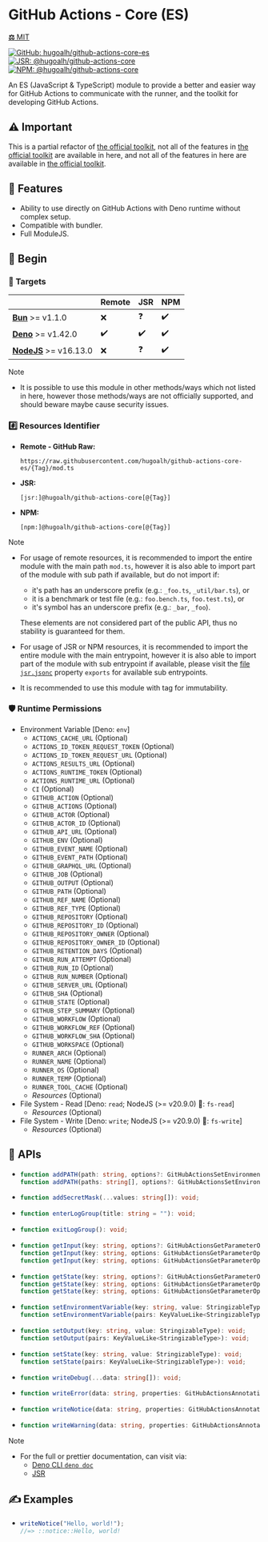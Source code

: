 # GitHub Actions - Core (ES)

[**⚖️** MIT](./LICENSE.md)

[![GitHub: hugoalh/github-actions-core-es](https://img.shields.io/github/v/release/hugoalh/github-actions-core-es?label=hugoalh/github-actions-core-es&labelColor=181717&logo=github&logoColor=ffffff&sort=semver&style=flat "GitHub: hugoalh/github-actions-core-es")](https://github.com/hugoalh/github-actions-core-es)
[![JSR: @hugoalh/github-actions-core](https://img.shields.io/jsr/v/@hugoalh/github-actions-core?label=@hugoalh/github-actions-core&labelColor=F7DF1E&logo=jsr&logoColor=000000&style=flat "JSR: @hugoalh/github-actions-core")](https://jsr.io/@hugoalh/github-actions-core)
[![NPM: @hugoalh/github-actions-core](https://img.shields.io/npm/v/@hugoalh/github-actions-core?label=@hugoalh/github-actions-core&labelColor=CB3837&logo=npm&logoColor=ffffff&style=flat "NPM: @hugoalh/github-actions-core")](https://www.npmjs.com/package/@hugoalh/github-actions-core)

An ES (JavaScript & TypeScript) module to provide a better and easier way for GitHub Actions to communicate with the runner, and the toolkit for developing GitHub Actions.

## ⚠️ Important

[official-toolkit]: https://github.com/actions/toolkit

This is a partial refactor of [the official toolkit][official-toolkit], not all of the features in [the official toolkit][official-toolkit] are available in here, and not all of the features in here are available in [the official toolkit][official-toolkit].

## 🌟 Features

- Ability to use directly on GitHub Actions with Deno runtime without complex setup.
- Compatible with bundler.
- Full ModuleJS.

## 🔰 Begin

### 🎯 Targets

|  | **Remote** | **JSR** | **NPM** |
|:--|:--|:--|:--|
| **[Bun](https://bun.sh/)** >= v1.1.0 | ❌ | ❓ | ✔️ |
| **[Deno](https://deno.land/)** >= v1.42.0 | ✔️ | ✔️ | ✔️ |
| **[NodeJS](https://nodejs.org/)** >= v16.13.0 | ❌ | ❓ | ✔️ |

> [!NOTE]
> - It is possible to use this module in other methods/ways which not listed in here, however those methods/ways are not officially supported, and should beware maybe cause security issues.

### #️⃣ Resources Identifier

- **Remote - GitHub Raw:**
  ```
  https://raw.githubusercontent.com/hugoalh/github-actions-core-es/{Tag}/mod.ts
  ```
- **JSR:**
  ```
  [jsr:]@hugoalh/github-actions-core[@{Tag}]
  ```
- **NPM:**
  ```
  [npm:]@hugoalh/github-actions-core[@{Tag}]
  ```

> [!NOTE]
> - For usage of remote resources, it is recommended to import the entire module with the main path `mod.ts`, however it is also able to import part of the module with sub path if available, but do not import if:
>
>   - it's path has an underscore prefix (e.g.: `_foo.ts`, `_util/bar.ts`), or
>   - it is a benchmark or test file (e.g.: `foo.bench.ts`, `foo.test.ts`), or
>   - it's symbol has an underscore prefix (e.g.: `_bar`, `_foo`).
>
>   These elements are not considered part of the public API, thus no stability is guaranteed for them.
> - For usage of JSR or NPM resources, it is recommended to import the entire module with the main entrypoint, however it is also able to import part of the module with sub entrypoint if available, please visit the [file `jsr.jsonc`](./jsr.jsonc) property `exports` for available sub entrypoints.
> - It is recommended to use this module with tag for immutability.

### 🛡️ Runtime Permissions

- Environment Variable \[Deno: `env`\]
  - `ACTIONS_CACHE_URL` (Optional)
  - `ACTIONS_ID_TOKEN_REQUEST_TOKEN` (Optional)
  - `ACTIONS_ID_TOKEN_REQUEST_URL` (Optional)
  - `ACTIONS_RESULTS_URL` (Optional)
  - `ACTIONS_RUNTIME_TOKEN` (Optional)
  - `ACTIONS_RUNTIME_URL` (Optional)
  - `CI` (Optional)
  - `GITHUB_ACTION` (Optional)
  - `GITHUB_ACTIONS` (Optional)
  - `GITHUB_ACTOR` (Optional)
  - `GITHUB_ACTOR_ID` (Optional)
  - `GITHUB_API_URL` (Optional)
  - `GITHUB_ENV` (Optional)
  - `GITHUB_EVENT_NAME` (Optional)
  - `GITHUB_EVENT_PATH` (Optional)
  - `GITHUB_GRAPHQL_URL` (Optional)
  - `GITHUB_JOB` (Optional)
  - `GITHUB_OUTPUT` (Optional)
  - `GITHUB_PATH` (Optional)
  - `GITHUB_REF_NAME` (Optional)
  - `GITHUB_REF_TYPE` (Optional)
  - `GITHUB_REPOSITORY` (Optional)
  - `GITHUB_REPOSITORY_ID` (Optional)
  - `GITHUB_REPOSITORY_OWNER` (Optional)
  - `GITHUB_REPOSITORY_OWNER_ID` (Optional)
  - `GITHUB_RETENTION_DAYS` (Optional)
  - `GITHUB_RUN_ATTEMPT` (Optional)
  - `GITHUB_RUN_ID` (Optional)
  - `GITHUB_RUN_NUMBER` (Optional)
  - `GITHUB_SERVER_URL` (Optional)
  - `GITHUB_SHA` (Optional)
  - `GITHUB_STATE` (Optional)
  - `GITHUB_STEP_SUMMARY` (Optional)
  - `GITHUB_WORKFLOW` (Optional)
  - `GITHUB_WORKFLOW_REF` (Optional)
  - `GITHUB_WORKFLOW_SHA` (Optional)
  - `GITHUB_WORKSPACE` (Optional)
  - `RUNNER_ARCH` (Optional)
  - `RUNNER_NAME` (Optional)
  - `RUNNER_OS` (Optional)
  - `RUNNER_TEMP` (Optional)
  - `RUNNER_TOOL_CACHE` (Optional)
  - *Resources* (Optional)
- File System - Read \[Deno: `read`; NodeJS (>= v20.9.0) 🧪: `fs-read`\]
  - *Resources* (Optional)
- File System - Write \[Deno: `write`; NodeJS (>= v20.9.0) 🧪: `fs-write`\]
  - *Resources* (Optional)

## 🧩 APIs

- ```ts
  function addPATH(path: string, options?: GitHubActionsSetEnvironmentVariableOptions): void;
  function addPATH(paths: string[], options?: GitHubActionsSetEnvironmentVariableOptions): void;
  ```
- ```ts
  function addSecretMask(...values: string[]): void;
  ```
- ```ts
  function enterLogGroup(title: string = ""): void;
  ```
- ```ts
  function exitLogGroup(): void;
  ```
- ```ts
  function getInput(key: string, options?: GitHubActionsGetParameterOptions & { fallback?: true; require?: false; }): string;
  function getInput(key: string, options: GitHubActionsGetParameterOptions & { require: true; }): string;
  function getInput(key: string, options: GitHubActionsGetParameterOptions & { fallback: false; require?: false; }): string | undefined;
  ```
- ```ts
  function getState(key: string, options?: GitHubActionsGetParameterOptions & { fallback?: true; require?: false; }): string;
  function getState(key: string, options: GitHubActionsGetParameterOptions & { require: true; }): string;
  function getState(key: string, options: GitHubActionsGetParameterOptions & { fallback: false; require?: false; }): string | undefined;
  ```
- ```ts
  function setEnvironmentVariable(key: string, value: StringizableType, options?: GitHubActionsSetEnvironmentVariableOptions): void;
  function setEnvironmentVariable(pairs: KeyValueLike<StringizableType>, options?: GitHubActionsSetEnvironmentVariableOptions): void;
  ```
- ```ts
  function setOutput(key: string, value: StringizableType): void;
  function setOutput(pairs: KeyValueLike<StringizableType>): void;
  ```
- ```ts
  function setState(key: string, value: StringizableType): void;
  function setState(pairs: KeyValueLike<StringizableType>): void;
  ```
- ```ts
  function writeDebug(...data: string[]): void;
  ```
- ```ts
  function writeError(data: string, properties: GitHubActionsAnnotationProperties = {}): void;
  ```
- ```ts
  function writeNotice(data: string, properties: GitHubActionsAnnotationProperties = {}): void;
  ```
- ```ts
  function writeWarning(data: string, properties: GitHubActionsAnnotationProperties = {}): void;
  ```

> [!NOTE]
> - For the full or prettier documentation, can visit via:
>   - [Deno CLI `deno doc`](https://docs.deno.com/runtime/reference/cli/documentation_generator/)
>   - [JSR](https://jsr.io/@hugoalh/github-actions-core)

## ✍️ Examples

- ```ts
  writeNotice("Hello, world!");
  //=> ::notice::Hello, world!
  ```
